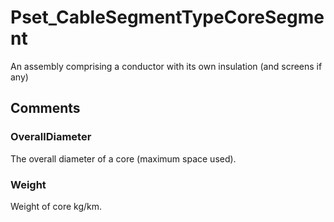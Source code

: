 # Pset_CableSegmentTypeCoreSegment

An assembly comprising a conductor with its own insulation (and screens if any)<!-- end of definition -->


## Comments

### OverallDiameter

The overall diameter of a core (maximum space used).

### Weight

Weight of core kg/km.

